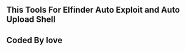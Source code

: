 ## This Tools For Elfinder Auto Exploit and Auto Upload Shell
## Coded By love

~~~~~~~~~~~~~~~~~~~`
